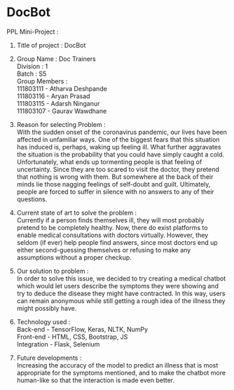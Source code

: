 # DocBot
PPL Mini-Project :

1. Title of project : DocBot  

2. Group Name : Doc Trainers  
   Division : 1  
   Batch : S5  
   Group Members :  
   111803111 - Atharva Deshpande  
   111803116 - Aryan Prasad  
   111803115 - Adarsh Ninganur  
   111803107 - Gaurav Wawdhane  

3. Reason for selecting Problem :  
With the sudden onset of the coronavirus pandemic, our lives have been affected in unfamiliar ways. One of the biggest fears that this situation has induced is, perhaps, waking up feeling ill. What further aggravates the situation is the probability that you could have simply caught a cold. Unfortunately, what ends up tormenting people is that feeling of uncertainty. Since they are too scared to visit the doctor, they pretend that nothing is wrong with them. But somewhere at the back of their minds lie those nagging feelings of self-doubt and guilt. Ultimately, people are forced to suffer in silence with no answers to any of their questions.  

4. Current state of art to solve the problem :  
Currently if a person finds themselves ill, they will most probably pretend to be completely healthy.
Now, there do exist platforms to enable medical consultations with doctors virtually. However, they seldom (if ever) help people find answers, since most doctors end up either second-guessing themselves or refusing to make any assumptions without a proper checkup.  

5. Our solution to problem :  
In order to solve this issue, we decided to try creating a medical chatbot which would let users describe the symptoms they were showing and try to deduce the disease they might have contracted. In this way, users can remain anonymous while still getting a rough idea of the illness they might possibly have.  

6. Technology used :  
Back-end - TensorFlow, Keras, NLTK, NumPy  
Front-end - HTML, CSS, Bootstrap, JS  
Integration - Flask, Selenium  

7. Future developments :  
Increasing the accuracy of the model to predict an illness that is most appropriate for the symptoms mentioned, and to make the chatbot more human-like so that the interaction is made even better.
